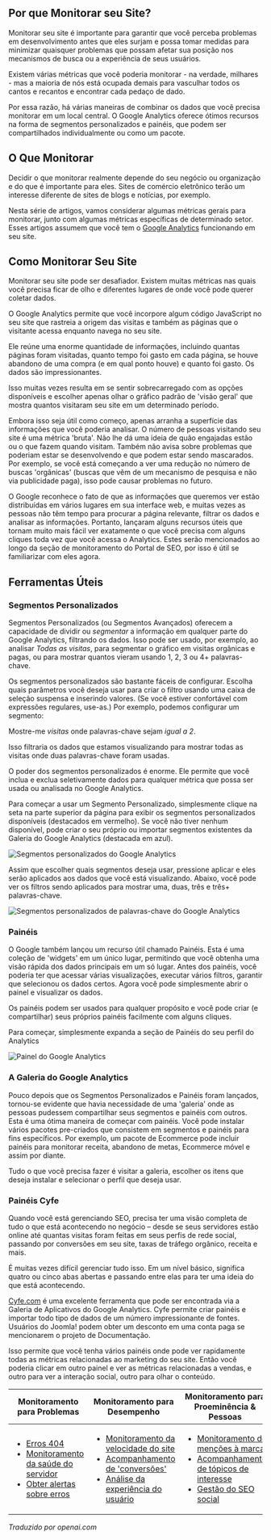 <!-- Filename: Monitoring_SEO / Display title: Monitorando SEO -->

## Por que Monitorar seu Site?

Monitorar seu site é importante para garantir que você perceba problemas em desenvolvimento antes que eles surjam e possa tomar medidas para minimizar quaisquer problemas que possam afetar sua posição nos mecanismos de busca ou a experiência de seus usuários.

Existem várias métricas que você poderia monitorar - na verdade, milhares - mas a maioria de nós está ocupada demais para vasculhar todos os cantos e recantos e encontrar cada pedaço de dado.

Por essa razão, há várias maneiras de combinar os dados que você precisa monitorar em um local central. O Google Analytics oferece ótimos recursos na forma de segmentos personalizados e painéis, que podem ser compartilhados individualmente ou como um pacote.

## O Que Monitorar

Decidir o que monitorar realmente depende do seu negócio ou organização e do que é importante para eles. Sites de comércio eletrônico terão um interesse diferente de sites de blogs e notícias, por exemplo.

Nesta série de artigos, vamos considerar algumas métricas gerais para monitorar, junto com algumas métricas específicas de determinado setor. Esses artigos assumem que você tem o [Google Analytics](https://marketingplatform.google.com/about/analytics/) funcionando em seu site.

## Como Monitorar Seu Site

Monitorar seu site pode ser desafiador. Existem muitas métricas nas quais você precisa ficar de olho e diferentes lugares de onde você pode querer coletar dados.

O Google Analytics permite que você incorpore algum código JavaScript no seu site que rastreia a origem das visitas e também as páginas que o visitante acessa enquanto navega no seu site.

Ele reúne uma enorme quantidade de informações, incluindo quantas páginas foram visitadas, quanto tempo foi gasto em cada página, se houve abandono de uma compra (e em qual ponto houve) e quanto foi gasto. Os dados são impressionantes.

Isso muitas vezes resulta em se sentir sobrecarregado com as opções disponíveis e escolher apenas olhar o gráfico padrão de 'visão geral' que mostra quantos visitaram seu site em um determinado período.

Embora isso seja útil como começo, apenas arranha a superfície das informações que você poderia analisar. O número de pessoas visitando seu site é uma métrica 'bruta'. Não lhe dá uma ideia de quão engajadas estão ou o que fazem quando visitam. Também não avisa sobre problemas que poderiam estar se desenvolvendo e que podem estar sendo mascarados. Por exemplo, se você está começando a ver uma redução no número de buscas 'orgânicas' (buscas que vêm de um mecanismo de pesquisa e não via publicidade paga), isso pode causar problemas no futuro.

O Google reconhece o fato de que as informações que queremos ver estão distribuídas em vários lugares em sua interface web, e muitas vezes as pessoas não têm tempo para procurar a página relevante, filtrar os dados e analisar as informações. Portanto, lançaram alguns recursos úteis que tornam muito mais fácil ver exatamente o que você precisa com alguns cliques toda vez que você acessa o Analytics. Estes serão mencionados ao longo da seção de monitoramento do Portal de SEO, por isso é útil se familiarizar com eles agora.

## Ferramentas Úteis

### Segmentos Personalizados

Segmentos Personalizados (ou Segmentos Avançados) oferecem a capacidade de dividir ou *segmentar* a informação em qualquer parte do Google Analytics, filtrando os dados. Isso pode ser usado, por exemplo, ao analisar *Todas as visitas*, para segmentar o gráfico em visitas orgânicas e pagas, ou para mostrar quantos vieram usando 1, 2, 3 ou 4+ palavras-chave.

Os segmentos personalizados são bastante fáceis de configurar. Escolha quais parâmetros você deseja usar para criar o filtro usando uma caixa de seleção suspensa e inserindo valores. (Se você estiver confortável com expressões regulares, use-as.) Por exemplo, podemos configurar um segmento:

Mostre-me *visitas* onde palavras-chave sejam *igual a 2*.

Isso filtraria os dados que estamos visualizando para mostrar todas as visitas onde duas palavras-chave foram usadas.

O poder dos segmentos personalizados é enorme. Ele permite que você inclua e exclua seletivamente dados para qualquer métrica que possa ser usada ou analisada no Google Analytics.

Para começar a usar um Segmento Personalizado, simplesmente clique na seta na parte superior da página para exibir os segmentos personalizados disponíveis (destacados em vermelho). Se você não tiver nenhum disponível, pode criar o seu próprio ou importar segmentos existentes da Galeria do Google Analytics (destacada em azul).

![Segmentos personalizados do Google Analytics](../../../en/images/seo/seo-google-analytics-custom-segments.png)

Assim que escolher quais segmentos deseja usar, pressione aplicar e eles serão aplicados aos dados que você está visualizando. Abaixo, você pode ver os filtros sendo aplicados para mostrar uma, duas, três e três+ palavras-chave.

![Segmentos personalizados de palavras-chave do Google Analytics](../../../en/images/seo/seo-google-analytics-custom-segments-keywords.png)

### Painéis

O Google também lançou um recurso útil chamado Painéis. Esta é uma coleção de 'widgets' em um único lugar, permitindo que você obtenha uma visão rápida dos dados principais em um só lugar. Antes dos painéis, você poderia ter que acessar várias visualizações, executar vários filtros, garantir que selecionou os dados certos. Agora você pode simplesmente abrir o painel e visualizar os dados.

Os painéis podem ser usados para qualquer propósito e você pode criar (e compartilhar) seus próprios painéis facilmente com alguns cliques.

Para começar, simplesmente expanda a seção de Painéis do seu perfil do Analytics

![Painel do Google Analytics](../../../en/images/seo/seo-google-anaytics-dashboard.png)

### A Galeria do Google Analytics

Pouco depois que os Segmentos Personalizados e Painéis foram lançados, tornou-se evidente que havia necessidade de uma 'galeria' onde as pessoas pudessem compartilhar seus segmentos e painéis com outros. Esta é uma ótima maneira de começar com painéis. Você pode instalar vários pacotes pre-criados que consistem em segmentos e painéis para fins específicos. Por exemplo, um pacote de Ecommerce pode incluir painéis para monitorar receita, abandono de metas, Ecommerce móvel e assim por diante.

Tudo o que você precisa fazer é visitar a galeria, escolher os itens que deseja instalar e selecionar o perfil que deseja usar.

### Painéis Cyfe

Quando você está gerenciando SEO, precisa ter uma visão completa de tudo o que está acontecendo no negócio – desde se seus servidores estão online até quantas visitas foram feitas em seus perfis de rede social, passando por conversões em seu site, taxas de tráfego orgânico, receita e mais.

É muitas vezes difícil gerenciar tudo isso. Em um nível básico, significa quatro ou cinco abas abertas e passando entre elas para ter uma ideia do que está acontecendo.

[Cyfe.com](https://www.cyfe.com/) é uma excelente ferramenta que pode ser encontrada via a Galeria de Aplicativos do Google Analytics. Cyfe permite criar painéis e importar todo tipo de dados de um número impressionante de fontes. Usuários do Joomla! podem obter um desconto em uma conta paga se mencionarem o projeto de Documentação.

Isso permite que você tenha vários painéis onde pode ver rapidamente todas as métricas relacionadas ao marketing do seu site. Então você poderia clicar em outro painel e ver as métricas relacionadas a vendas, e outro para ver a interação social, outro para olhar o conteúdo.

<table data-cellspacing="1">
<thead>
<tr>
<th>Monitoramento para Problemas</th>
<th>Monitoramento para Desempenho</th>
<th>Monitoramento para Proeminência & Pessoas</th>
</tr>
</thead>
<tbody>
<tr class="odd">
<td class="home-tile">
<ul>
<li><a href="https://docs.joomla.org/Managing_404_Errors"
title="Managing 404 Errors">Erros 404</a></li>
<li><a href="https://docs.joomla.org/Monitoring_Server_Health"
title="Monitoring Server Health">Monitoramento da saúde do servidor</a></li>
<li><a href="https://docs.joomla.org/Alerting_about_errors"
title="Alerting about errors">Obter alertas sobre erros</a>
</ul>
</td>
<td class="home-tile">
<ul>
<li><a href="https://docs.joomla.org/Monitoring_Site_Speed"
title="Monitoring Site Speed">Monitoramento da velocidade do site</a></li>
<li><a href="https://docs.joomla.org/Tracking_conversions"
title="Tracking conversions">Acompanhamento de 'conversões'</a></li>
<li><a href="https://docs.joomla.org/Analysing_User_Experience"
title="Analysing User Experience">Análise da experiência do usuário</a></td>
</li>
</ul>
<td class="home-tile">
<ul>
<li><a href="https://docs.joomla.org/Monitoring_Brand_Mentions"
title="Monitoring Brand Mentions">Monitoramento de menções à marca</a></li>
<li><a
href="https://docs.joomla.org/index.php?title=Tracking_Topics_Of_Interest&amp;action=edit&amp;redlink=1"
class="new"
title="Tracking Topics Of Interest (page does not exist)">Acompanhamento
de tópicos de interesse</a></li>
<li><a
href="https://docs.joomla.org/index.php?title=Managing_Social_SEO&amp;action=edit&amp;redlink=1"
class="new" title="Managing Social SEO (page does not exist)">Gestão do
SEO social</a>
</li>
</ul>
</td>
</tr>
</tbody>
</table>

*Traduzido por openai.com*

